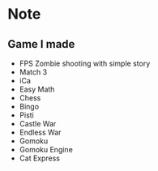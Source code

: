 # Note

## Game I made

- FPS Zombie shooting with simple story
- Match 3
- iCa
- Easy Math
- Chess
- Bingo
- Pisti
- Castle War
- Endless War
- Gomoku
- Gomoku Engine
- Cat Express
